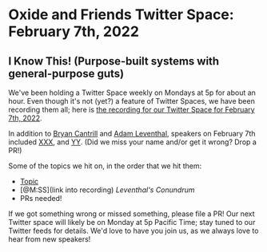 # Oxide and Friends Twitter Space: February 7th, 2022

## I Know This! (Purpose-built systems with general-purpose guts)

We've been holding a Twitter Space weekly on Mondays at 5p for about an hour.
Even though it's not (yet?) a feature of Twitter Spaces, we have been
recording them all; here is
[the recording for our Twitter Space for February 7th, 2022](https://youtu.be/WsvJT6i_atw).

In addition to
[Bryan Cantrill](https://twitter.com/bcantrill) and
[Adam Leventhal](https://twitter.com/ahl),
speakers on February 7th included
[XXX](),
and [YY]().
(Did we miss your name and/or get it wrong? Drop a PR!)

Some of the topics we hit on, in the order that we hit them:

- [Topic](link)
- [@M:SS](link into recording)
  *Leventhal's Conundrum*
- PRs needed!

If we got something wrong or missed something, please file a PR!
Our next Twitter space will likely be on Monday at 5p Pacific Time; stay tuned
to our Twitter feeds for details.  We'd love to have you join us, as we
always love to hear from new speakers!

